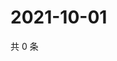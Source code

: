 # 2021-10-01

共 0 条

<!-- BEGIN WEIBO -->
<!-- 最后更新时间 Fri Oct 01 2021 13:09:54 GMT+0800 (China Standard Time) -->

<!-- END WEIBO -->
